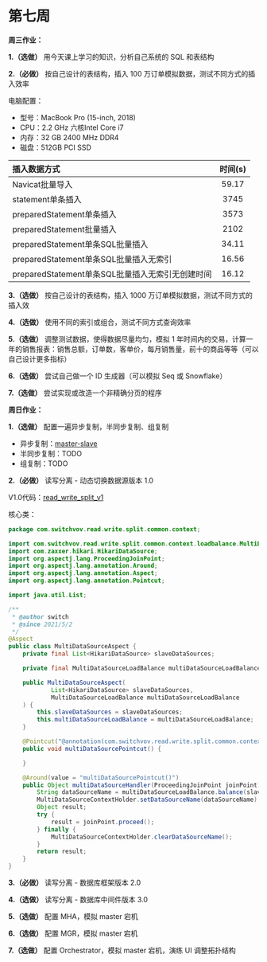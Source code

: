 # 第七周

**周三作业：**

**1.（选做）** 用今天课上学习的知识，分析自己系统的 SQL 和表结构

**2.（必做）** 按自己设计的表结构，插入 100 万订单模拟数据，测试不同方式的插入效率

电脑配置：

- 型号：MacBook Pro (15-inch, 2018)
- CPU：2.2 GHz 六核Intel Core i7
- 内存：32 GB 2400 MHz DDR4
- 磁盘：512GB PCI SSD

| 插入数据方式 | 时间(s) |
| :--- | :---: |
| Navicat批量导入 | 59.17 |
| statement单条插入 | 3745 |
| preparedStatement单条插入 | 3573 |
| preparedStatement批量插入 | 2102 |
| preparedStatement单条SQL批量插入 | 34.11 |
| preparedStatement单条SQL批量插入无索引 | 16.56 |
| preparedStatement单条SQL批量插入无索引无创建时间 | 16.12 |

**3.（选做）** 按自己设计的表结构，插入 1000 万订单模拟数据，测试不同方式的插入效

**4.（选做）** 使用不同的索引或组合，测试不同方式查询效率

**5.（选做）** 调整测试数据，使得数据尽量均匀，模拟 1 年时间内的交易，计算一年的销售报表：销售总额，订单数，客单价，每月销售量，前十的商品等等（可以自己设计更多指标）

**6.（选做）** 尝试自己做一个 ID 生成器（可以模拟 Seq 或 Snowflake）

**7.（选做）** 尝试实现或改造一个非精确分页的程序

**周日作业：**

**1.（选做）** 配置一遍异步复制，半同步复制、组复制

- 异步复制：[master-slave](exercise/mysql/master-slave)
- 半同步复制：TODO
- 组复制：TODO

**2.（必做）** 读写分离 - 动态切换数据源版本 1.0

V1.0代码：[read_write_split_v1](exercise/read_write_split_v1)

核心类：

```java
package com.switchvov.read.write.split.common.context;

import com.switchvov.read.write.split.common.context.loadbalance.MultiDataSourceLoadBalance;
import com.zaxxer.hikari.HikariDataSource;
import org.aspectj.lang.ProceedingJoinPoint;
import org.aspectj.lang.annotation.Around;
import org.aspectj.lang.annotation.Aspect;
import org.aspectj.lang.annotation.Pointcut;

import java.util.List;

/**
 * @author switch
 * @since 2021/5/2
 */
@Aspect
public class MultiDataSourceAspect {
    private final List<HikariDataSource> slaveDataSources;

    private final MultiDataSourceLoadBalance multiDataSourceLoadBalance;

    public MultiDataSourceAspect(
            List<HikariDataSource> slaveDataSources,
            MultiDataSourceLoadBalance multiDataSourceLoadBalance
    ) {
        this.slaveDataSources = slaveDataSources;
        this.multiDataSourceLoadBalance = multiDataSourceLoadBalance;
    }

    @Pointcut("@annotation(com.switchvov.read.write.split.common.context.ReadOnly)")
    public void multiDataSourcePointcut() {

    }

    @Around(value = "multiDataSourcePointcut()")
    public Object multiDataSourceHandler(ProceedingJoinPoint joinPoint) throws Throwable {
        String dataSourceName = multiDataSourceLoadBalance.balance(slaveDataSources);
        MultiDataSourceContextHolder.setDataSourceName(dataSourceName);
        Object result;
        try {
            result = joinPoint.proceed();
        } finally {
            MultiDataSourceContextHolder.clearDataSourceName();
        }
        return result;
    }
}
```


**3.（必做）** 读写分离 - 数据库框架版本 2.0

**4.（选做）** 读写分离 - 数据库中间件版本 3.0

**5.（选做）** 配置 MHA，模拟 master 宕机

**6.（选做）** 配置 MGR，模拟 master 宕机

**7.（选做）** 配置 Orchestrator，模拟 master 宕机，演练 UI 调整拓扑结构
